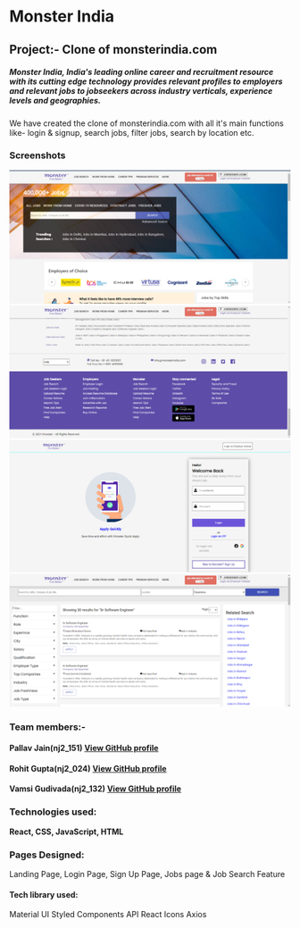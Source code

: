 # Monster India
## Project:- Clone of monsterindia.com
##### Monster India, India's leading online career and recruitment resource with its cutting edge technology provides relevant profiles to employers and relevant jobs to jobseekers across industry verticals, experience levels and geographies.
We have created the clone of monsterindia.com with all it's main functions like- login & signup, search jobs, filter jobs, search by location etc.

### Screenshots
![alt text](https://github.com/pallav1998/Monster_Project/blob/master/screenshort/Capture.PNG)
![alt text](https://github.com/pallav1998/Monster_Project/blob/master/screenshort/Capture2.PNG)
![alt text](https://github.com/pallav1998/Monster_Project/blob/master/screenshort/Capture1.PNG)
![alt text](https://github.com/pallav1998/Monster_Project/blob/master/screenshort/Capture3.PNG)

### Team members:-
#### Pallav Jain(nj2_151) [View GitHub profile](https://github.com/pallav1998)
#### Rohit Gupta(nj2_024) [View GitHub profile](https://github.com/rohitkumar0427)
#### Vamsi Gudivada(nj2_132) [View GitHub profile](https://github.com/vamsinagendra2)

### Technologies used:
**React, CSS, JavaScript, HTML**

### Pages Designed:
Landing Page, Login Page, Sign Up Page, Jobs page & Job Search Feature

#### Tech library used:
Material UI
Styled Components
API
React Icons
Axios
